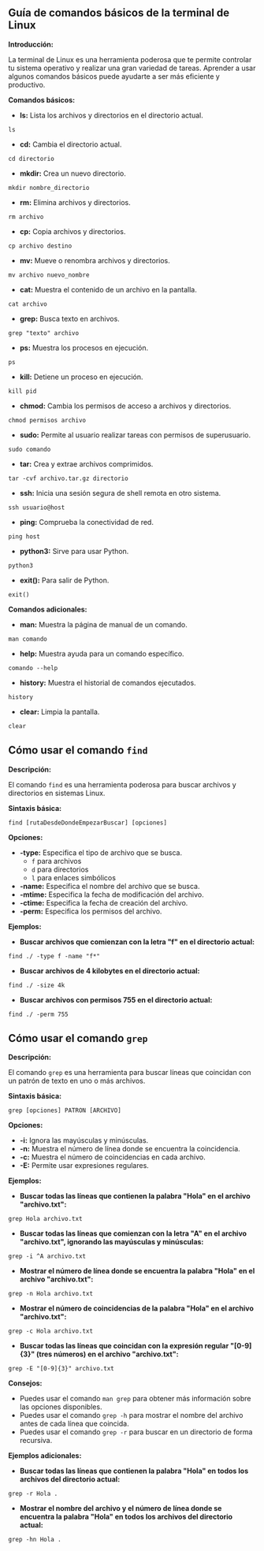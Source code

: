 ## Guía de comandos básicos de la terminal de Linux

**Introducción:**

La terminal de Linux es una herramienta poderosa que te permite controlar tu sistema operativo y realizar una gran variedad de tareas. Aprender a usar algunos comandos básicos puede ayudarte a ser más eficiente y productivo.

**Comandos básicos:**

* **ls:** Lista los archivos y directorios en el directorio actual.

```
ls
```

* **cd:** Cambia el directorio actual.

```
cd directorio
```

* **mkdir:** Crea un nuevo directorio.

```
mkdir nombre_directorio
```

* **rm:** Elimina archivos y directorios.

```
rm archivo
```

* **cp:** Copia archivos y directorios.

```
cp archivo destino
```

* **mv:** Mueve o renombra archivos y directorios.

```
mv archivo nuevo_nombre
```

* **cat:** Muestra el contenido de un archivo en la pantalla.

```
cat archivo
```

* **grep:** Busca texto en archivos.

```
grep "texto" archivo
```

* **ps:** Muestra los procesos en ejecución.

```
ps
```

* **kill:** Detiene un proceso en ejecución.

```
kill pid
```

* **chmod:** Cambia los permisos de acceso a archivos y directorios.

```
chmod permisos archivo
```

* **sudo:** Permite al usuario realizar tareas con permisos de superusuario.

```
sudo comando
```

* **tar:** Crea y extrae archivos comprimidos.

```
tar -cvf archivo.tar.gz directorio
```

* **ssh:** Inicia una sesión segura de shell remota en otro sistema.

```
ssh usuario@host
```

* **ping:** Comprueba la conectividad de red.

```
ping host
```

* **python3:** Sirve para usar Python.

```
python3
```

* **exit():** Para salir de Python.

```
exit()
```

**Comandos adicionales:**

* **man:** Muestra la página de manual de un comando.

```
man comando
```

* **help:** Muestra ayuda para un comando específico.

```
comando --help
```

* **history:** Muestra el historial de comandos ejecutados.

```
history
```

* **clear:** Limpia la pantalla.
  
```
clear
```

## Cómo usar el comando `find`

**Descripción:**

El comando `find` es una herramienta poderosa para buscar archivos y directorios en sistemas Linux.

**Sintaxis básica:**

```
find [rutaDesdeDondeEmpezarBuscar] [opciones]
```

**Opciones:**

* **-type:** Especifica el tipo de archivo que se busca.
    * `f` para archivos
    * `d` para directorios
    * `l` para enlaces simbólicos
* **-name:** Especifica el nombre del archivo que se busca.
* **-mtime:** Especifica la fecha de modificación del archivo.
* **-ctime:** Especifica la fecha de creación del archivo.
* **-perm:** Especifica los permisos del archivo.

**Ejemplos:**

* **Buscar archivos que comienzan con la letra "f" en el directorio actual:**

```
find ./ -type f -name "f*"
```

* **Buscar archivos de 4 kilobytes en el directorio actual:**

```
find ./ -size 4k
```

* **Buscar archivos con permisos 755 en el directorio actual:**

```
find ./ -perm 755
```

## Cómo usar el comando `grep`

**Descripción:**

El comando `grep` es una herramienta para buscar líneas que coincidan con un patrón de texto en uno o más archivos.

**Sintaxis básica:**

```
grep [opciones] PATRON [ARCHIVO]
```

**Opciones:**

* **-i:** Ignora las mayúsculas y minúsculas.
* **-n:** Muestra el número de línea donde se encuentra la coincidencia.
* **-c:** Muestra el número de coincidencias en cada archivo.
* **-E:** Permite usar expresiones regulares.

**Ejemplos:**

* **Buscar todas las líneas que contienen la palabra "Hola" en el archivo "archivo.txt":**

```
grep Hola archivo.txt
```

* **Buscar todas las líneas que comienzan con la letra "A" en el archivo "archivo.txt", ignorando las mayúsculas y minúsculas:**

```
grep -i ^A archivo.txt
```

* **Mostrar el número de línea donde se encuentra la palabra "Hola" en el archivo "archivo.txt":**

```
grep -n Hola archivo.txt
```

* **Mostrar el número de coincidencias de la palabra "Hola" en el archivo "archivo.txt":**

```
grep -c Hola archivo.txt
```

* **Buscar todas las líneas que coincidan con la expresión regular "[0-9]{3}" (tres números) en el archivo "archivo.txt":**

```
grep -E "[0-9]{3}" archivo.txt
```

**Consejos:**

* Puedes usar el comando `man grep` para obtener más información sobre las opciones disponibles.
* Puedes usar el comando `grep -h` para mostrar el nombre del archivo antes de cada línea que coincida.
* Puedes usar el comando `grep -r` para buscar en un directorio de forma recursiva.

**Ejemplos adicionales:**

* **Buscar todas las líneas que contienen la palabra "Hola" en todos los archivos del directorio actual:**

```
grep -r Hola .
```

* **Mostrar el nombre del archivo y el número de línea donde se encuentra la palabra "Hola" en todos los archivos del directorio actual:**

```
grep -hn Hola .
```






